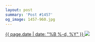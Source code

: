 ```yaml
---
layout: post
summary: 'Post #1457'
og_image: 1457-960.jpg
---
```


<p>
 <time>
  <a href="/1457">
   {{ page.date | date: "%B %-d, %Y" }}
  </a>
 </time>
 <a href="/1457">
  <img sizes="(min-width: 700px) 50vw, calc(100vw - 2rem)" src="{{ site.assets_url }}/1457-480.jpg" srcset="{{ site.assets_url }}/1457-240.jpg 240w, {{ site.assets_url }}/1457-480.jpg 480w, {{ site.assets_url }}/1457-720.jpg 720w, {{ site.assets_url }}/1457-960.jpg 960w"/>
 </a>
</p>
